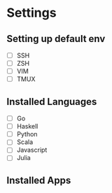 # Settings

## Setting up default env
- [ ] SSH
- [ ] ZSH
- [ ] VIM
- [ ] TMUX

## Installed Languages
- [ ] Go
- [ ] Haskell
- [ ] Python
- [ ] Scala
- [ ] Javascript
- [ ] Julia

## Installed Apps
